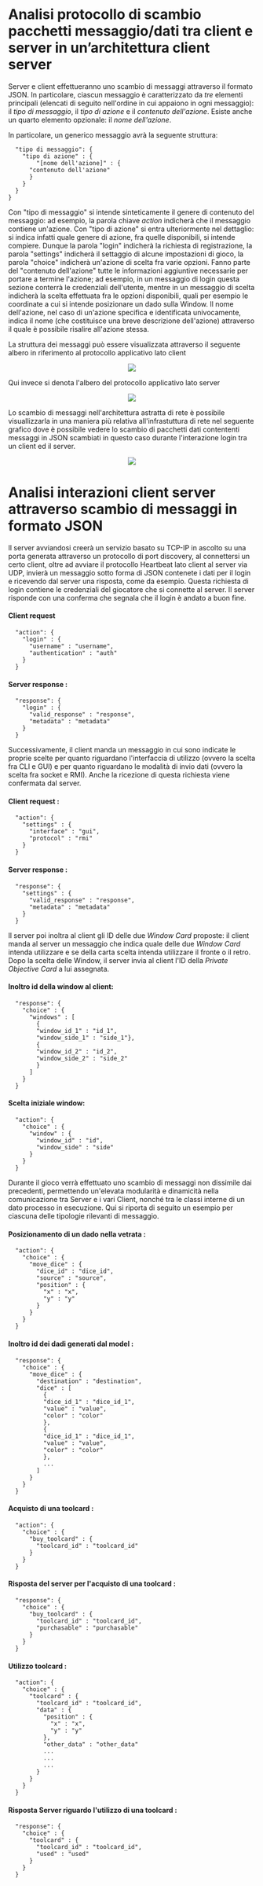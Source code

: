 # Analisi protocollo di scambio pacchetti messaggio/dati tra client e server in un’architettura client server

Server e client effettueranno uno scambio di messaggi attraverso il formato JSON. In particolare, ciascun messaggio è caratterizzato da *tre* elementi principali (elencati di seguito nell'ordine in cui appaiono in ogni messaggio): il _tipo di messaggio_, il _tipo di azione_ e il _contenuto dell'azione_. Esiste anche un quarto elemento opzionale: il _nome dell'azione_. 

In particolare, un generico messaggio avrà la seguente struttura: 
```json{
  "tipo di messaggio": {
    "tipo di azione" : {
        "[nome dell'azione]" : {
      "contenuto dell'azione"
      }
    }
  }
} 
```

Con "tipo di messaggio" si intende sinteticamente il genere di contenuto del messaggio: ad esempio, la parola chiave _action_ indicherà che il messaggio contiene un'azione. 
Con "tipo di azione" si entra ulteriormente nel dettaglio: si indica infatti quale genere di azione, fra quelle disponibili, si intende compiere. Dunque la parola "login" indicherà la richiesta di registrazione, la parola "settings" indicherà il settaggio di alcune impostazioni di gioco, la parola "choice" indicherà un'azione di scelta fra varie opzioni. 
Fanno parte del "contenuto dell'azione" tutte le informazioni aggiuntive necessarie per portare a termine l'azione; ad esempio, in un messaggio di login questa sezione conterrà le credenziali dell'utente, mentre in un messaggio di scelta indicherà la scelta effettuata fra le opzioni disponibili, quali per esempio le coordinate a cui si intende posizionare un dado sulla Window. 
Il nome dell'azione, nel caso di un'azione specifica e identificata univocamente, indica il nome (che costituisce una breve descrizione dell'azione) attraverso il quale è possibile risalire all'azione stessa.

La struttura dei messaggi può essere visualizzata attraverso il seguente albero in riferimento al protocollo applicativo lato client

<p align="center">
  <img src="https://image.ibb.co/ff201J/Command_JSONTree_Client.jpg">
</p>

Qui invece si denota l'albero del protocollo applicativo lato server
<p align="center">
  <img src="https://image.ibb.co/iFKf1J/Command_JSONTree_Server.jpg">
</p>

Lo scambio di messaggi nell'architettura astratta di rete è possibile visuallizzarla in una maniera più relativa all'infrastuttura di rete nel seguente grafico dove è possibile vedere lo scambio di pacchetti dati contententi messaggi in JSON scambiati in questo caso durante l'interazione login tra un client ed il server.
<p align="center">
  <img src="https://preview.ibb.co/hZEXVd/Network_Topology_Sagrada.png">
</p>

# Analisi interazioni client server attraverso scambio di messaggi in formato JSON
Il server avviandosi creerà un servizio basato su TCP-IP in ascolto su una porta generata attraverso un protocollo di port discovery, al connettersi un certo client, oltre ad avviare il protocollo Heartbeat lato client al server via UDP, invierà un messaggio sotto forma di JSON contenete i dati per il login e ricevendo dal server una risposta, come da esempio.
Questa richiesta di login contiene le credenziali del giocatore che si connette al server. Il server risponde con una conferma che segnala che il login è andato a buon fine.

#### Client request
```
  "action": {
    "login" : {
      "username" : "username",
      "authentication" : "auth"
    }
  }
```
#### Server response :
```
  "response": {
    "login" : {
      "valid_response" : "response",
      "metadata" : "metadata"
    }
  }
```

Successivamente, il client manda un messaggio in cui sono indicate le proprie scelte per quanto riguardano l'interfaccia di utilizzo (ovvero la scelta fra CLI e GUI) e per quanto riguardano le modalità di invio dati (ovvero la scelta fra socket e RMI). Anche la ricezione di questa richiesta viene confermata dal server.
#### Client request : 
```
  "action": {
    "settings" : {
      "interface" : "gui",
      "protocol" : "rmi"
    }
  }
```
#### Server response :
```
  "response": {
    "settings" : {
      "valid_response" : "response",
      "metadata" : "metadata"
    }
  }
```
Il server poi inoltra al client gli ID delle due _Window Card_ proposte: il client manda al server un messaggio che indica quale delle due _Window Card_ intenda utilizzare e se della carta scelta intenda utilizzare il fronte o il retro. 
Dopo la scelta delle Window, il server invia al client l'ID della _Private Objective Card_ a lui assegnata. 

#### Inoltro id della window al client:
```
  "response": {
    "choice" : {
      "windows" : [
        {
        "window_id_1" : "id_1",
        "window_side_1" : "side_1"},
        {
        "window_id_2" : "id_2",
        "window_side_2" : "side_2"
        }
      ]
    }
  }
```

#### Scelta iniziale window:
```
  "action": {
    "choice" : {
      "window" : {
        "window_id" : "id",
        "window_side" : "side"
      }
    }
  }

```

Durante il gioco verrà effettuato uno scambio di messaggi non dissimile dai precedenti, permettendo un'elevata modularità e dinamicità nella comunicazione tra Server e i vari Client, nonché tra le classi interne di un dato processo in esecuzione. Qui si riporta di seguito un esempio per ciascuna delle tipologie rilevanti di messaggio.

#### Posizionamento di un dado nella vetrata :
```
  "action": {
    "choice" : {
      "move_dice" : {
        "dice_id" : "dice_id",
        "source" : "source",
        "position" : {
          "x" : "x",
          "y" : "y"
        }
      }
    }
  }
```

#### Inoltro id dei dadi generati dal model :
```
  "response": {
    "choice" : {
      "move_dice" : {
        "destination" : "destination",
        "dice" : [
          {
          "dice_id_1" : "dice_id_1",
          "value" : "value",
          "color" : "color"
          },
          {
          "dice_id_1" : "dice_id_1",
          "value" : "value",
          "color" : "color"
          },
          ...
        ]
      }
    }
  }
```

#### Acquisto di una toolcard :
```
  "action": {
    "choice" : {
      "buy_toolcard" : {
        "toolcard_id" : "toolcard_id"
      }
    }
  }
```

#### Risposta del server per l'acquisto di una toolcard :
```
  "response": {
    "choice" : {
      "buy_toolcard" : {
        "toolcard_id" : "toolcard_id",
        "purchasable" : "purchasable"
      }
    }
  }
```

#### Utilizzo toolcard :
```
  "action": {
    "choice" : {
      "toolcard" : {
        "toolcard_id" : "toolcard_id",
        "data" : {
          "position" : {
            "x" : "x",
            "y" : "y"
          },
          "other_data" : "other_data"
          ...
          ...
          ...
        }
      }
    }
  }
```

#### Risposta Server riguardo l'utilizzo di una toolcard :
```
  "response": {
    "choice" : {
      "toolcard" : {
        "toolcard_id" : "toolcard_id",
        "used" : "used"
      }
    }
  }
```
